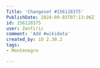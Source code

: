 ```yaml
---
Title: 'Changeset #156128375'
PublishDate: 2024-09-03T07:13:06Z
id: 156128375
user: Zenfiric
comment: 'Add #wikidata'
created_by: iD 2.30.2
tags:
- Montenegro

---
```

